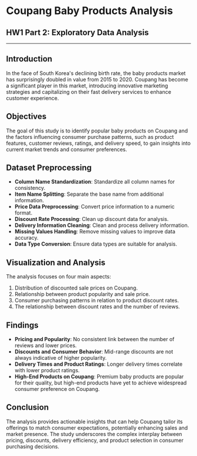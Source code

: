 # Coupang Baby Products Analysis
## HW1 Part 2: Exploratory Data Analysis

---

## Introduction
In the face of South Korea's declining birth rate, the baby products market has surprisingly doubled in value from 2015 to 2020. Coupang has become a significant player in this market, introducing innovative marketing strategies and capitalizing on their fast delivery services to enhance customer experience.

## Objectives
The goal of this study is to identify popular baby products on Coupang and the factors influencing consumer purchase patterns, such as product features, customer reviews, ratings, and delivery speed, to gain insights into current market trends and consumer preferences.

## Dataset Preprocessing
- **Column Name Standardization**: Standardize all column names for consistency.
- **Item Name Splitting**: Separate the base name from additional information.
- **Price Data Preprocessing**: Convert price information to a numeric format.
- **Discount Rate Processing**: Clean up discount data for analysis.
- **Delivery Information Cleaning**: Clean and process delivery information.
- **Missing Values Handling**: Remove missing values to improve data accuracy.
- **Data Type Conversion**: Ensure data types are suitable for analysis.

## Visualization and Analysis
The analysis focuses on four main aspects:
1. Distribution of discounted sale prices on Coupang.
2. Relationship between product popularity and sale price.
3. Consumer purchasing patterns in relation to product discount rates.
4. The relationship between discount rates and the number of reviews.

## Findings
- **Pricing and Popularity**: No consistent link between the number of reviews and lower prices.
- **Discounts and Consumer Behavior**: Mid-range discounts are not always indicative of higher popularity.
- **Delivery Times and Product Ratings**: Longer delivery times correlate with lower product ratings.
- **High-End Products on Coupang**: Premium baby products are popular for their quality, but high-end products have yet to achieve widespread consumer preference on Coupang.

## Conclusion
The analysis provides actionable insights that can help Coupang tailor its offerings to match consumer expectations, potentially enhancing sales and market presence. The study underscores the complex interplay between pricing, discounts, delivery efficiency, and product selection in consumer purchasing decisions.
